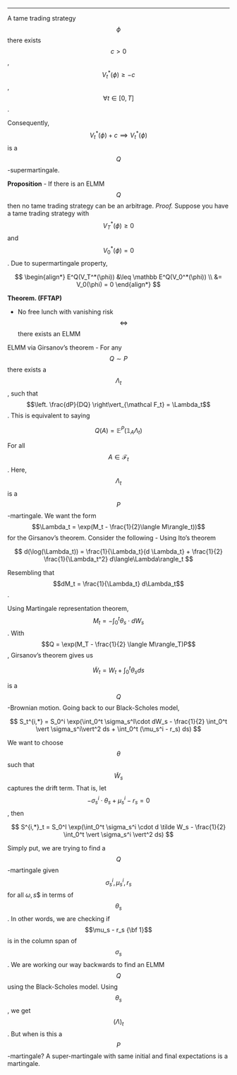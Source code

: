 ---
A tame trading strategy $$\phi$$ there exists $$c > 0$$ , $$V_t^*(\phi) \geq -c$$, $$\forall t \in [0, T]$$.

Consequently, $$V_t^*(\phi) + c \implies V_t^*(\phi)$$ is a $$Q$$-supermartingale.

**Proposition** - If there is an ELMM $$Q$$ then no tame trading strategy can be an arbitrage.
*Proof.* Suppose you have a tame trading strategy with $$V_T^*(\phi) \geq 0$$ and $$V_0^*(\phi) = 0$$. Due to supermartingale property,

$$
\begin{align*}
E^Q(V_T^*(\phi)) &\leq \mathbb E^Q(V_0^*(\phi)) \\
&= V_0(\phi) = 0
\end{align*}
$$

**Theorem. (FFTAP)** 
- No free lunch with vanishing risk$$\iff$$ there exists an ELMM

ELMM via Girsanov’s theorem - For any $$Q \sim P$$ there exists a $$\Lambda_t$$, such that $$\left. \frac{dP}{DQ} \right\vert_{\mathcal F_t} = \Lambda_t$$. This is equivalent to saying

$$
Q(A) = \mathbb E^P(\mathbb 1_A \Lambda_t)
$$

For all $$A \in \mathcal F_t$$. Here, $$\Lambda_t$$ is a $$P$$-martingale. We want the form $$\Lambda_t = \exp(M_t - \frac{1}{2}\langle M\rangle_t))$$ for the Girsanov’s theorem. Consider the following - Using Ito’s theorem

$$
 d(\log(\Lambda_t)) = \frac{1}{\Lambda_t}{d \Lambda_t} + \frac{1}{2} \frac{1}{\Lambda_t^2} d\langle\Lambda\rangle_t
$$

Resembling that $$dM_t = \frac{1}{\Lambda_t} d\Lambda_t$$.

Using Martingale representation theorem, $$M_t = - \int_0^t \theta_s \cdot dW_s$$. With $$Q = \exp(M_T - \frac{1}{2} \langle M\rangle_T)P$$, Girsanov’s theorem gives us 

$$
\tilde W_t = W_t + \int_0^t \theta_s ds
$$

is a $$Q$$-Brownian motion. Going back to our Black-Scholes model,

$$
S_t^{i,*} = S_0^i \exp(\int_0^t \sigma_s^I\cdot dW_s - \frac{1}{2} \int_0^t \vert \sigma_s^i\vert^2 ds + \int_0^t (\mu_s^i - r_s) ds)
$$

We want to choose $$\theta$$ such that $$\tilde W_s$$ captures the drift term. That is, let $$-\sigma_s^i \cdot \theta_s + \mu_s^i - r_s = 0$$, then

$$
	S^{i,*}_t = S_0^I \exp(\int_0^t \sigma_s^i \cdot d \tilde W_s - \frac{1}{2} \int_0^t \vert \sigma_s^i \vert^2 ds)
$$

Simply put, we are trying to find a $$Q$$-martingale given $$\sigma_s^i, \mu_s^i, r_s$$ for all $\omega, s$$ in terms of $$\theta_s$$. In other words, we are checking if $$\mu_s - r_s {\bf 1}$$ is in the column span of $$\sigma_s$$.  We are working our way backwards to find an ELMM $$Q$$ using the Black-Scholes model. Using $$\theta_s$$, we get $$(\Lambda)_t$$. But when is this a $$P$$-martingale? A super-martingale with same initial and final expectations is a martingale.
